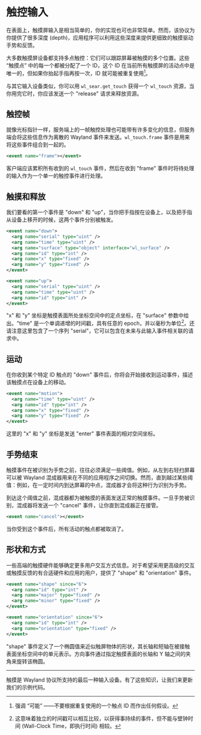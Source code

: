 # 触控输入

在表面上，触摸屏输入是相当简单的，你的实现也可也非常简单。然而，该协议为你提供了很多深度 (depth)，应用程序可以利用这些深度来提供更细致的触摸驱动手势和反馈。

大多数触摸屏设备都支持多点触控：它们可以跟踪屏幕被触摸的多个位置。这些 “触摸点” 中的每一个都被分配了一个 ID，这个 ID 在当前所有触摸屏的活动点中是唯一的，但如果你抬起手指再按一次，ID 就可能被重复使用[^1]。

与其它输入设备类似，你可以用 `wl_sear.get_touch` 获得一个 `wl_touch` 资源，当你用完它时，你应该发送一个 "release" 请求来释放资源。

## 触控帧

就像光标指针一样，服务端上的一帧触控处理也可能带有许多变化的信息，但服务端会将这些信息作为离散的 Wayland 事件来发送。`wl_touch.frame` 事件是用来将这些事件组合到一起的。

```xml
<event name="frame"></event>
```

客户端应该累积所有收到的 `wl_touch` 事件，然后在收到 "frame" 事件时将待处理的输入作为一个单一的触控事件进行处理。

## 触摸和释放

我们要看的第一个事件是 "down" 和 "up"，当你把手指按在设备上，以及把手指从设备上移开的时候，这两个事件分别被触发。

```xml
<event name="down">
  <arg name="serial" type="uint" />
  <arg name="time" type="uint" />
  <arg name="surface" type="object" interface="wl_surface" />
  <arg name="id" type="int" />
  <arg name="x" type="fixed" />
  <arg name="y" type="fixed" />
</event>

<event name="up">
  <arg name="serial" type="uint" />
  <arg name="time" type="uint" />
  <arg name="id" type="int" />
</event>
```

"x" 和 "y" 坐标是触摸表面所处坐标空间中的定点坐标，在 "surface" 参数中给出。"time" 是一个单调递增的时间戳，具有任意的 epoch，并以毫秒为单位[^2]。还请注意这里包含了一个序列 "serial"，它可以包含在未来与此输入事件相关联的请求中。

## 运动

在你收到某个特定 ID 触点的 "down" 事件后，你将会开始接收到运动事件，描述该触摸点在设备上的移动。

```xml
<event name="motion">
  <arg name="time" type="uint" />
  <arg name="id" type="int" />
  <arg name="x" type="fixed" />
  <arg name="y" type="fixed" />
</event>
```

这里的 "x" 和 "y" 坐标是发送 "enter" 事件表面的相对空间坐标。

## 手势结束

触摸事件在被识别为手势之前，往往必须满足一些阈值。例如，从左到右轻扫屏幕可以被 Wayland 混成器用来在不同的应用程序之间切换。然而，直到越过某些阈值：例如，在一定时间内到达屏幕的中点，混成器才会将这种行为识别为手势。

到达这个阈值之前，混成器都为被触摸的表面发送正常的触摸事件。一旦手势被识别，混成器将发送一个 "cancel" 事件，让你直到混成器正在接管。

```xml
<event name="cancel"></event>
```

当你受到这个事件后，所有活动的触点都被取消了。

## 形状和方式

一些高端的触摸硬件能够确定更多用户交互方式信息。对于希望采用更高级的交互或触摸反馈的有合适硬件和应用的用户，提供了 "shape" 和 "orientation" 事件。

```xml
<event name="shape" since="6">
  <arg name="id" type="int" />
  <arg name="major" type="fixed" />
  <arg name="minor" type="fixed" />
</event>

<event name="orientation" since="6">
  <arg name="id" type="int" />
  <arg name="orientation" type="fixed" />
</event>
```

"shape" 事件定义了一个椭圆值来近似触屏物体的形状，其长轴和短轴在被接触表面坐标空间中的单元表示。方向事件通过指定触摸表面的长轴和 Y 轴之间的夹角来旋转该椭圆。

---

触摸是 Wayland 协议所支持的最后一种输入设备。有了这些知识，让我们来更新我们的示例代码。


[^1]: 强调 “可能” ——不要根据重复使用的一个触点 ID 而作出任何假设。
[^2]: 这意味着独立的时间戳可以相互比较，以获得事持续的事件，但不能与壁钟时间 (Wall-Clock Time，即执行时间) 相较。